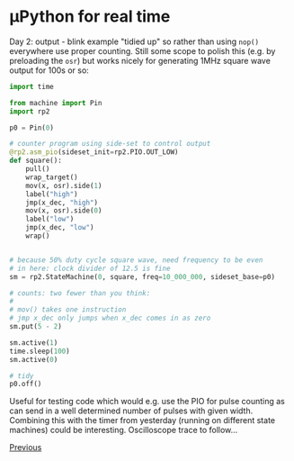 # µPython for real time

Day 2: output - blink example "tidied up" so rather than using `nop()` everywhere use proper counting. Still some scope to polish this (e.g. by preloading the `osr`) but works nicely for generating 1MHz square wave output for 100s or so:

```python
import time

from machine import Pin
import rp2

p0 = Pin(0)

# counter program using side-set to control output
@rp2.asm_pio(sideset_init=rp2.PIO.OUT_LOW)
def square():
    pull()
    wrap_target()
    mov(x, osr).side(1)
    label("high")
    jmp(x_dec, "high")
    mov(x, osr).side(0)
    label("low")
    jmp(x_dec, "low")
    wrap()


# because 50% duty cycle square wave, need frequency to be even
# in here: clock divider of 12.5 is fine
sm = rp2.StateMachine(0, square, freq=10_000_000, sideset_base=p0)

# counts: two fewer than you think:
#
# mov() takes one instruction
# jmp x_dec only jumps when x_dec comes in as zero
sm.put(5 - 2)

sm.active(1)
time.sleep(100)
sm.active(0)

# tidy
p0.off()
```

Useful for testing code which would e.g. use the PIO for pulse counting as can send in a well determined number of pulses with given width. Combining this with the timer from yesterday (running on different state machines) could be interesting. Oscilloscope trace to follow...

[Previous](./2023-01-03.md)
